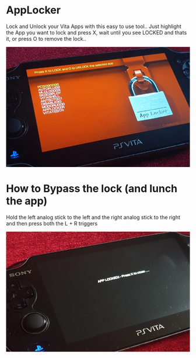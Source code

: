 # AppLocker
Lock and Unlock your Vita Apps with this easy to use tool.. Just highlight the App you want to lock and press X, wait until you see LOCKED and thats it, or press O to remove the lock..

![Screenshot](https://github.com/AntHJ/AppLocker/blob/main/AppLocker-main.png)

# How to Bypass the lock (and lunch the app)
Hold the left analog stick to the left and the right analog stick to the right and then press both the L + R triggers

![Screenshot](https://github.com/AntHJ/AppLocker/blob/main/AppLocker-locked.png)
